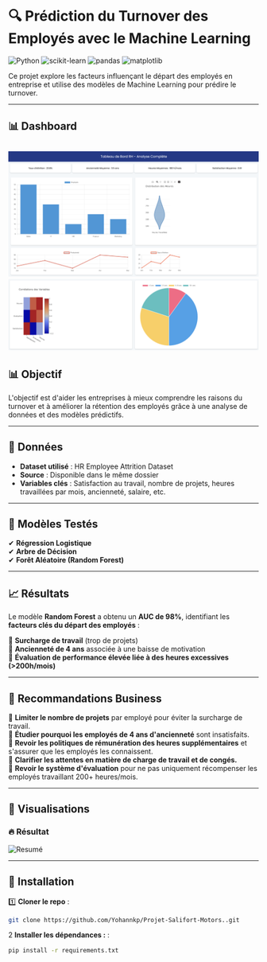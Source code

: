 # 🔍 Prédiction du Turnover des Employés avec le Machine Learning  





![Python](https://img.shields.io/badge/Python-3.8-blue)
![scikit-learn](https://img.shields.io/badge/Scikit--Learn-0.24-orange)
![pandas](https://img.shields.io/badge/Pandas-1.3.3-yellow)
![matplotlib](https://img.shields.io/badge/Matplotlib-3.4-green)

Ce projet explore les facteurs influençant le départ des employés en entreprise et utilise des modèles de Machine Learning pour prédire le turnover.

---

## 📊 Dashboard  
![Resumé](1.png) 
![Resumé](2.png) 
---

## 📊 Objectif  
L'objectif est d'aider les entreprises à mieux comprendre les raisons du turnover et à améliorer la rétention des employés grâce à une analyse de données et des modèles prédictifs.

---

## 📝 Données  
- **Dataset utilisé** : HR Employee Attrition Dataset  
- **Source** : Disponible dans le même dossier
- **Variables clés** : Satisfaction au travail, nombre de projets, heures travaillées par mois, ancienneté, salaire, etc.

---

## 🚀 Modèles Testés  
✔ **Régression Logistique**  
✔ **Arbre de Décision**  
✔ **Forêt Aléatoire (Random Forest)**  

---

## 📈 Résultats  
Le modèle **Random Forest** a obtenu un **AUC de 98%**, identifiant les **facteurs clés du départ des employés** :  

🔹 **Surcharge de travail** (trop de projets)  
🔹 **Ancienneté de 4 ans** associée à une baisse de motivation  
🔹 **Évaluation de performance élevée liée à des heures excessives (>200h/mois)**  

---

## 🎯 Recommandations Business  
📌 **Limiter le nombre de projets** par employé pour éviter la surcharge de travail.  
📌 **Étudier pourquoi les employés de 4 ans d'ancienneté** sont insatisfaits.  
📌 **Revoir les politiques de rémunération des heures supplémentaires** et s'assurer que les employés les connaissent.  
📌 **Clarifier les attentes en matière de charge de travail et de congés.**  
📌 **Revoir le système d'évaluation** pour ne pas uniquement récompenser les employés travaillant 200+ heures/mois.  

---

## 📸 Visualisations  
### 🔥 Résultat  
![Resumé](Résultat.png)  


---

## 🔧 Installation  

1️⃣ **Cloner le repo** :  
```bash
git clone https://github.com/Yohannkp/Projet-Salifort-Motors..git

```

2 **Installer les dépendances :** :  
```bash
pip install -r requirements.txt

```